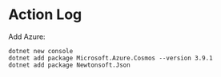 # Action Log

Add Azure:

```
dotnet new console
dotnet add package Microsoft.Azure.Cosmos --version 3.9.1
dotnet add package Newtonsoft.Json
```
